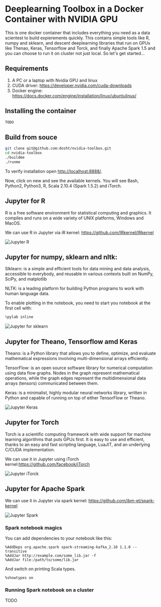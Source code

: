 # Deeplearning Toolbox in a Docker Container with NVIDIA GPU

This is one docker container that includes everything you need as a data scientest to build expierements quickly. This contains simple tools like R, numpy and sklearn, and descent deeplearning libraries that run on GPUs like Thenao, Keras, Tensorflow and Torck, and finally Apache Spark 1.5 and you can choose to run it on cluster not just local. So let's get started...

## Requirements
1. A PC or a laptop with Nvidia GPU and linux
2. CUDA driver: https://developer.nvidia.com/cuda-downloads
2. Docker engine: https://docs.docker.com/engine/installation/linux/ubuntulinux/

## Installing the container
```bash
TODO
```

## Build from souce

```bash
git clone git@github.com:dosht/nvidia-toolbox.git
cd nvidia-toolbox
./buildme
./runme
```

To verify installation open [http://localhost:8888/](http://localhost:8888/).

Now, click on new and see the available kernels. You will see Bash, Python2, Python3, R, Scala 2.10.4 (Spark 1.5.2) and iTorch.

## Jupyter for R
R is a free software environment for statistical computing and graphics. It compiles and runs on a wide variety of UNIX platforms, Windows and MacOS.

We can use R in Jupyter via iR kernel: https://github.com/IRkernel/IRkernel

![Jupyter R](images/R.png)

## Jupyter for numpy, sklearn and nltk:

Slklearn: is a simple and efficient tools for data mining and data analysis, accessible to everybody, and reusable in various contexts built on NumPy, SciPy, and matplotlib

NLTK: is a leading platform for building Python programs to work with human language data.

To enable plotting in the notebook, you need to start you notebook at the first cell with:
```python
%pylab inline
```
![Jupyter for sklearn](images/sklearn.png)
## Jupyter for Theano, Tensorflow amd Keras

Theano: is a Python library that allows you to define, optimize, and evaluate mathematical expressions involving multi-dimensional arrays efficiently.

TensorFlow: is an open source software library for numerical computation using data flow graphs. Nodes in the graph represent mathematical operations, while the graph edges represent the multidimensional data arrays (tensors) communicated between them.

Keras: is a minimalist, highly modular neural networks library, written in Python and capable of running on top of either TensorFlow or Theano.

![Jupyter Keras](images/keras.png)
## Jupyter for Torch
Torch is a scientific computing framework with wide support for machine learning algorithms that puts GPUs first. It is easy to use and efficient, thanks to an easy and fast scripting language, LuaJIT, and an underlying C/CUDA implementation.

We can use it in Jupyter using iTorch kernel:https://github.com/facebook/iTorch

![Jupyter iTorck](images/torch.png)
## Jupyter for Apache Spark



We can use it in Jupyter via spark kernel: https://github.com/ibm-et/spark-kernel

![Jupyter Spark](images/spark.png)
### Spark notebook magics
You can add dependencies to your notebook like this:
```
%AddDeps org.apache.spark spark-streaming-kafka_2.10 1.1.0 --transitive
%AddJar http://example.com/some_lib.jar -f
%AddJar file:/path/to/some/lib.jar
```
And switch on printing Scala types.
```
%showtypes on
```

### Running Spark notebook on a cluster
TODO
